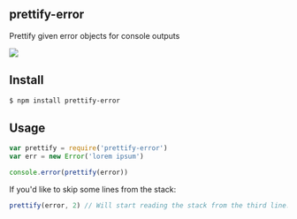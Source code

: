 ## prettify-error

Prettify given error objects for console outputs

![](https://i.cloudup.com/Vt6PAM3yDA.png)

## Install

```bash
$ npm install prettify-error
```

## Usage

```js
var prettify = require('prettify-error')
var err = new Error('lorem ipsum')

console.error(prettify(error))
```

If you'd like to skip some lines from the stack:

```js
prettify(error, 2) // Will start reading the stack from the third line.
```
